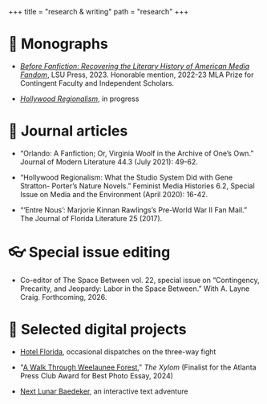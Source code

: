 +++
title = "research & writing"
path = "research"
+++

# <span class="og">📖</span> Monographs

- *[Before Fanfiction: Recovering the Literary History of American Media Fandom](http://beforefanfiction.com/)*, LSU Press, 2023. Honorable mention, 2022-23 MLA Prize for Contingent Faculty and Independent Scholars. 

- *[Hollywood Regionalism](http://hollywoodregionalism.com)*, in progress

# <span class="og">📝</span> Journal articles

- “Orlando: A Fanfiction; Or, Virginia Woolf in the Archive of One’s Own.” Journal of Modern Literature 44.3 (July 2021): 49-62.

- “Hollywood Regionalism: What the Studio System Did with Gene Stratton- Porter’s Nature Novels.” Feminist Media Histories 6.2, Special Issue on Media and the Environment (April 2020): 16-42.

- “‘Entre Nous’: Marjorie Kinnan Rawlings’s Pre-World War II Fan Mail.” The Journal of Florida Literature 25 (2017).

# <span class="og">👓</span> Special issue editing

- Co-editor of The Space Between vol. 22, special issue on “Contingency, Precarity, and Jeopardy: Labor in the Space Between.” With A. Layne Craig. Forthcoming, 2026.

# <span class="og">📲</span> Selected digital projects

- [Hotel Florida](http://hotel-florida.ghost.io), occasional dispatches on the three-way fight

- "[A Walk Through Weelaunee Forest](https://www.thexylom.com/post/perspective-a-walk-through-weelaunee-forest)," *The Xylom* (Finalist for the Atlanta Press Club Award for Best Photo Essay, 2024)

- [Next Lunar Baedeker](https://nonmodernist.com/next-lunar-baedeker/), an interactive text adventure